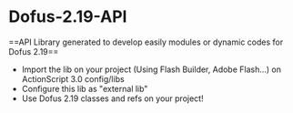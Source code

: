 Dofus-2.19-API
==============

==API Library generated to develop easily modules or dynamic codes for Dofus 2.19==

* Import the lib on your project (Using Flash Builder, Adobe Flash...) on ActionScript 3.0 config/libs
* Configure this lib as "external lib"
* Use Dofus 2.19 classes and refs on your project!